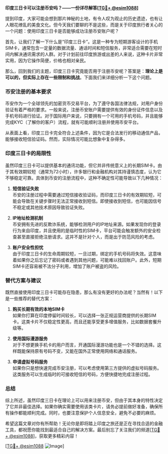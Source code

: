 **印度三日卡可以注册币安吗？——一份详尽解答[[TG💪+ @esim1088](https://t.me/s/esim1088)]**

提到印度，大家可能会想到那片神秘的土地，有令人叹为观止的历史遗迹，也有让人眼花缭乱的美食文化。但今天我们要聊的不是这些，而是关于印度旅行者关心的一个问题：使用印度三日卡是否能够成功注册币安账户呢？

首先，让我们了解一下什么是“印度三日卡”。这是一种专为短期游客设计的手机SIM卡，通常包含一定量的数据流量、通话时间和短信服务，非常适合需要在短时间内解决通讯需求的人群。对于计划前往印度旅游或出差的人来说，这种卡片非常实用，因为它操作简便，价格也相对亲民。

那么，回到我们的主题，印度三日卡究竟能否用于注册币安呢？答案是：**理论上是可以的，但实际上存在一些限制和挑战**。下面我们来详细分析一下这个问题。

### 币安注册的基本要求

币安作为一个全球领先的加密货币交易平台，为了遵守各国法律法规，对用户身份验证有着严格的要求。一般来说，注册币安账户需要提供有效的身份证件信息以及手机号码进行验证。对于国际用户来说，只要拥有一个可用的手机号码，并且能够完成KYC（了解你的客户）流程，就有可能顺利注册并使用币安平台。

从表面上看，印度三日卡完全符合上述条件，因为它是合法发行的移动通信产品，能够接收短信验证码。然而，实际情况可能比想象中复杂得多。

### 印度三日卡的局限性

虽然印度三日卡可以提供基本的通讯功能，但它并非传统意义上的长期SIM卡。由于其有效期较短（通常为72小时），许多银行和金融机构对其持谨慎态度，认为它不够稳定可靠。具体到币安的注册流程中，这种不确定性可能导致以下几种情况：

1. **短信验证失败**  
   币安的注册过程中需要通过短信接收验证码，而印度三日卡的有效期较短，可能会导致在关键步骤时无法正常接收到短信。即使接收到短信，也可能因信号不稳定或其他技术原因导致验证失败。

2. **IP地址检测机制**  
   币安拥有先进的反欺诈系统，能够检测用户的IP地址来源。如果发现你的登录行为来自印度，并且使用的是临时性的SIM卡，平台可能会触发额外的安全检查甚至直接拒绝注册请求。这并不是针对个人，而是出于防范风险的考虑。

3. **账户安全性担忧**  
   由于印度三日卡的生命周期较短，一旦过期，绑定的手机号码将失效。这意味着如果你之后忘记了密码或者遇到其他问题，可能难以找回账户。此外，短期SIM卡还容易被不法分子利用，增加了账户被盗的风险。

### 替代方案与建议

既然直接使用印度三日卡可能存在隐患，那么有没有更好的办法呢？当然有！以下是一些推荐的替代方案：

1. **购买长期有效的本地SIM卡**  
   如果你打算在印度停留时间较长，可以选择一张正规运营商提供的长期SIM卡。这类卡片不仅稳定性更高，而且还能享受更多增值服务，比如数据套餐升级等。

2. **使用国际漫游服务**  
   对于不想更换手机卡的用户而言，开通国际漫游功能也是一个不错的选择。这样既能保持原有号码不变，又能在国外正常使用网络和通话服务。

3. **申请虚拟号码服务**  
   如果你只是想快速完成币安注册，可以考虑使用第三方提供的虚拟号码服务。这类服务可以生成临时的可接收短信的号码，方便快捷地完成注册过程。

### 总结

综上所述，虽然印度三日卡在理论上可以用来注册币安，但由于其本身的特性决定了它并非最佳选择。如果你确实需要使用该类卡片，请务必提前做好准备，确保所有操作都能顺利完成。同时，也要注意保护个人信息安全，避免不必要的麻烦。

希望这篇文章对你有所帮助！无论你是即将踏上印度之旅还是正在寻找合适的金融工具，都祝愿你能找到最适合自己的解决方案。最后别忘了关注我们的频道[[TG💪+ @esim1088](https://t.me/s/esim1088)]，获取更多精彩内容！

[[TG💪+ @esim1088](https://t.me/s/esim1088) ![Image](https://i.postimg.cc/4NQfJmqS/Snipaste-2025-05-13-00-14-12.png)]